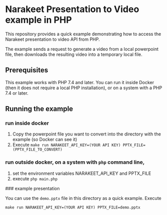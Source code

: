 # Narakeet Presentation to Video example in PHP

This repository provides a quick example demonstrating how to access the Narakeet presentation to video API from PHP.

The example sends a request to generate a video from a local powerpoint file, then downloads the resulting video into a temporary local file. 

## Prerequisites

This example works with PHP 7.4 and later. You can run it inside Docker (then it does not require a local PHP installation), or on a system with a PHP 7.4 or later.

## Running the example

### run inside docker

1. Copy the powerpoint file you want to convert into the directory with the example (so Docker can see it)
2. Execute `make run NARAKEET_API_KEY=(YOUR API KEY) PPTX_FILE=(PPTX_FILE_TO_CONVERT)`

### run outside docker, on a system with `php` command line, 

1. set the environment variables NARAKEET_API_KEY and PPTX_FILE
2. execute `php main.php`

### example presentation

You can use the `demo.pptx` file in this directory as a quick example. Execute 

```
make run NARAKEET_API_KEY=(YOUR API KEY) PPTX_FILE=demo.pptx
```


